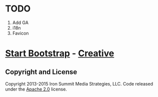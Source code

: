 # TODO
1. Add GA
1. i18n
2. Favicon

# [Start Bootstrap](http://startbootstrap.com/) - [Creative](http://startbootstrap.com/template-overviews/creative/)


## Copyright and License

Copyright 2013-2015 Iron Summit Media Strategies, LLC. Code released under the [Apache 2.0](https://github.com/IronSummitMedia/startbootstrap-creative/blob/gh-pages/LICENSE) license.